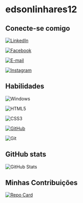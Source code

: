 # edsonlinhares12

## Conecte-se comigo
 [![LinkedIn](https://img.shields.io/badge/LinkedIn-0077B5?style=for-the-badge&logo=linkedin&logoColor=white)](https://www.linkedin.com/in/SEUUSERNAME/) 

  [![Facebook](https://img.shields.io/badge/Facebook-1877F2?style=for-the-badge&logo=facebook&logoColor=white)](https://www.facebook.com/SEUUSERNAME/) 

   [![E-mail](https://img.shields.io/badge/-Email-000?style=for-the-badge&logo=microsoft-outlook&logoColor=007BFF)](mailto:SEUEMAIL) 


 [![Instagram](https://img.shields.io/badge/-Instagram-%23E4405F?style=for-the-badge&logo=instagram&logoColor=white)](https://www.instagram.com/SEUUSERNAME/) 
   
## Habilidades

 ![Windows](https://img.shields.io/badge/Windows-000?style=for-the-badge&logo=windows&logoColor=2CA5E0) 

  ![HTML5](https://img.shields.io/badge/HTML5-E34F26?style=for-the-badge&logo=html5&logoColor=white)
  
   ![CSS3](https://img.shields.io/badge/CSS3-1572B6?style=for-the-badge&logo=css3&logoColor=white) 

 [![GitHub](https://img.shields.io/badge/GitHub-100000?style=for-the-badge&logo=github&logoColor=white)](https://github.com/SEUUSERNAME) 

  ![Git](https://img.shields.io/badge/GIT-E44C30?style=for-the-badge&logo=git&logoColor=white) 
   
   
## GitHub stats
![GitHub Stats](https://github-readme-stats.vercel.app/api?username=Edsonlinhares&theme=transparent&bg_color=000&border_color=30A3DC&show_icons=true&icon_color=30A3DC&title_color=E94D5F&text_color=FFF)


## Minhas Contribuições

[![Repo Card](https://github-readme-stats.vercel.app/api/pin/?username=edsonlinhares&repo=Roadmaps&bg_color=000&border_color=30A3DC&show_icons=true&icon_color=30A3DC&title_color=E94D5F&text_color=FFF)](https://github.com/SEUUSERNAME/SEUREPOSITORIO)